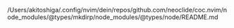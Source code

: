/Users/akitoshiga/.config/nvim/dein/repos/github.com/neoclide/coc.nvim/node_modules/@types/mkdirp/node_modules/@types/node/README.md